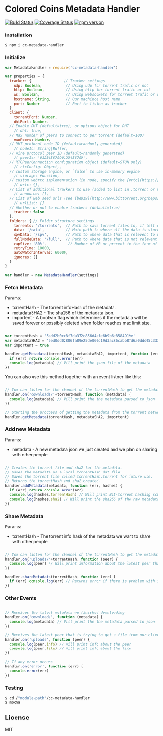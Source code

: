 # Colored Coins Metadata Handler
[![Build Status](https://travis-ci.org/Colored-Coins/Metadata-Handler.svg?branch=master)](https://travis-ci.org/Colored-Coins/Metadata-Handler) [![Coverage Status](https://coveralls.io/repos/Colored-Coins/Metadata-Handler/badge.svg?branch=master)](https://coveralls.io/r/Colored-Coins/Metadata-Handler?branch=master) [![npm version](https://badge.fury.io/js/cc-metadata-handler.svg)](http://badge.fury.io/js/cc-metadata-handler)

### Installation

```sh
$ npm i cc-metadata-handler
```


### Initialize

```js
var MetadataHandler = require('cc-metadata-handler')

var properties = {
  tracker: {               // Tracker settings
    udp: Boolean,           // Using udp for torrent trafic or not
    http: Boolean,          // Using http for torrent trafic or not
    ws: Boolean,            // Using websockets for torrent trafic or not
    hostname: String,       // Our machince host name
    port: Number            // Port to listen as tracker
  }
  client: {
    torrentPort: Number,
    dhtPort: Number,
  // Enable DHT (default=true), or options object for DHT
    // dht: true,
  // Max number of peers to connect to per torrent (default=100)
    maxPeers: Number,
  // DHT protocol node ID (default=randomly generated)
    // nodeId: String|Buffer,
  // Wire protocol peer ID (default=randomly generated)
    // peerId: '01234567890123456789',
  // RTCPeerConnection configuration object (default=STUN only)
    // rtcConfig: Object,,
  // custom storage engine, or `false` to use in-memory engine
    // storage: Function,
  // custom webrtc implementation (in node, specify the [wrtc](https://www.npmjs.com/package/wrtc) package)
    // wrtc: {},
  // List of additional trackers to use (added to list in .torrent or magnet uri)
    // announce: [],
  // List of web seed urls (see [bep19](http://www.bittorrent.org/beps/bep_0019.html))
    // urlList: []
  // Whether or not to enable trackers (default=true)
    tracker: false
  },
  folders: { // Folder structure settings
    torrents: '/torrents',  // Path to save torrent files to, if left empty, all the torrent references will be saved in memory and will be lost on restart
    data: '/data',          // Main path to where all the data is stored
    spvData: '/spv',        // Path to where data that is relevent to us is stored relative to the main path
    fullNodeData: '/full',  // Path to where data that is not relevent to us is stored relative to the main path
    capSize: '80%',          // Number of MB or precent in the form of 12%
    retryTime: 10000,
    autoWatchInterval: 60000,
    ignores: []
  }
}

var handler = new MetadataHandler(settings)
```

### Fetch Metadata

Params:
  - torrentHash - The torrent infoHash of the metadata.
  - metadataSHA2 - The sha256 of the metadata json.
  - importent - A boolean flag which determines if the metadata will be saved forever or possibly deleted when folder reaches max limit size.

```js

var torrentHash = '5add2b0ce8f7da372c856d4efe6b9b6e8584919e'
var metadataSHA2 = '6ed0dd02806fa89e25de060c19d3ac86cabb87d6a0ddd05c333b84f4'
var importent = true

handler.getMetadata(torrentHash, metadataSHA2, importent, function (err, metadata) {
  if (err) return console.error(err)
  console.log(metadata) // Will print the json file of the metadata
})

```

You can also use this method together with an event listner like this:

```js

// You can listen for the channel of the torrentHash to get the metadata
handler.on('downloads/'+torrentHash, function (metadata) {
  console.log(metadata) // Will print the the metadata parsed to json
})

// Starting the proccess of getting the metadata from the torrent network.
handler.getMetadata(torrentHash, metadataSHA2, importent)

```

### Add new Metadata

Params:
  - metadata - A new metadata json we just created and we plan on sharing with other people.

```js

// Creates the torrent file and sha2 for the metadata.
// Saves the metadata as a local torrentHash.dat file.
// Saves the torrent file called torrentHash.torrent for future use.
// Returns the torrentHash and sha2 created.
handler.addMetadata(metadata, function (err, hashes) {
  if (err) return console.error(err)
  console.log(hashes.torrentHash) // Will print Bit-torrent hashing scheme using sha1 as the hashing algorithem
  console.log(hashes.sha2) // Will print the sha256 of the raw metadata file
})

```

### Share Metadata

Params:
  - torrentHash - The torrent info hash of the metadata we want to share with other people

```js

// You can listen for the channel of the torrentHash to get the metadata
handler.on('uploads/'+torrentHash, function (peer) {
  console.log(peer) // Will print information about the latest peer that is trying to download the metadata from your client
})

handler.shareMetadata(torrentHash, function (err) {
  if (err) console.log(err) // Returns error if there is problem with sharing the file
})

```

### Other Events

```js

// Receives the latest metadata we finished downloading
handler.on('downloads', function (metadata) {
  console.log(metadata) // Will print the the metadata parsed to json
})

// Receives the latest peer that is trying to get a file from our client and the file it's trying to get
handler.on('uploads', function (peer) {
  console.log(peer.info) // Will print info about the peer
  console.log(peer.file) // Will print info about the file
})

// If any error occurs
handler.on('error', function (err) {
  console.error(err)
})

```

### Testing

```sh
$ cd /"module-path"/cc-metadata-handler
$ mocha
```


License
----

MIT